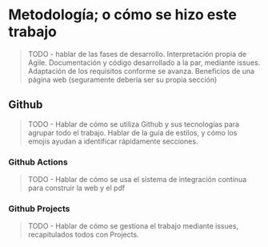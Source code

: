# Metodología; o cómo se hizo este trabajo

> TODO - hablar de las fases de desarrollo. Interpretación propia de Agile. Documentación y código desarrollado a la par, mediante issues. Adaptación de los requisitos conforme se avanza. Beneficios de una página web (seguramente debería ser su propia sección)

## Github

> TODO - Hablar de cómo se utiliza Github y sus tecnologías para agrupar todo el trabajo. Hablar de la guía de estilos, y cómo los emojis ayudan a identificar rápidamente secciones.

### Github Actions

> TODO - Hablar de cómo se usa el sistema de integración continua para construir la web y el pdf

### Github Projects

> TODO - Hablar de cómo se gestiona el trabajo mediante issues, recapitulados todos con Projects.
